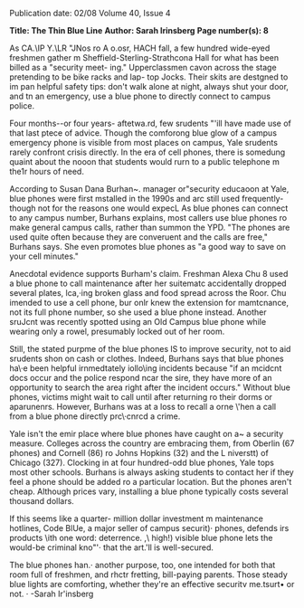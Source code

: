 Publication date: 02/08
Volume 40, Issue 4

**Title: The Thin Blue Line**
**Author: Sarah Irinsberg**
**Page number(s): 8**

As CA.\IP Y.\LR "JNos ro A o.osr, HACH fall, 
a few hundred wide-eyed freshmen gather 
m Sheffield-Sterling-Strathcona Hall for 
what has been billed as a "security meet-
ing." Upperclassmen cavon across the 
stage pretending to be bike racks and lap-
top Jocks. Their skits are destgned to im 
pan helpful safety tips: don't walk alone 
at night, always shut your door, and tn an 
emergency, use a blue phone to directly 
connect to campus police. 

Four months--or 
four years-
aftetwa.rd, few srudents "'ill have made 
use of that last ptece of advice. Though 
the comforong blue glow of a campus 
emergency phone is visible from most 
places on campus, Yale srudents rarely 
confront crisis directly. In the era of cell 
phones, there is somedung quaint about 
the nooon that students would rurn to a 
public telephone m the1r hours of need. 

According to Susan Dana Burhan~. 
manager or"security educaoon at Yale, blue 
phones were first mstalled in the 1990s 
and arc still used frequently-though 
not for the reasons one would expecL As 
blue phones can connect to any campus 
number, Burhans explains, most callers 
use blue phones ro make general campus 
calls, rather than summon the YPD. "The 
phones are used quite often because they 
are converuent and the calls are free," 
Burhans says. She even promotes blue 
phones as "a good way to save on your 
cell minutes." 

Anecdotal 
evidence 
supports 
Burham's claim. Freshman Alexa Chu 
8 
used a blue phone to call maintenance 
after her suitematc accidentally dropped 
several plates, lca,·ing broken glass and 
food spread across the Roor. Chu imended 
to use a cell phone, bur onlr knew the 
extension for mamtcnance, not its full 
phone number, so she used a blue phone 
instead. Another sruJcnt was recently 
spotted using an Old Campus blue phone 
while wearing only a rowel, presumably 
locked out of her room. 

Still, the stated purpme of the blue 
phones lS to improve security, not to aid 
srudents shon on cash or clothes. Indeed, 
Burhans says that blue phones ha\·e been 
helpful irnmedtately iollo\\ing incidents 
because "if an mcidcnt docs occur and 
the police respond ncar the sire, they 
have more of an opportunity to search 
the area right after the incident occurs." 
Without blue phones, victims might wait 
to call until after returning ro their dorms 
or aparunenrs. However, Burhans was at 
a loss to recall a orne \\'hen a call from a 
blue phone directly prc\·cnrcd a crime. 

Yale isn't the emir place where blue 
phones have caught on a~ a security 
measure. Colleges across the country 
are embracing them, from Oberlin (67 
phones) and Cornell (86) ro Johns Hopkins 
(32) and the L niverstt) of Chicago (327). 
Clocking in at four hundred-odd blue 
phones, Yale tops most other schools. 
Burhans is always asking students to 
contact her if they feel a phone should 
be added ro a particular location. But 
the phones aren't cheap. Although prices 
vary, installing a blue phone typically costs 
several thousand dollars. 

If this seems like a quarter- million 
dollar investment m maintenance hotlines, 
Code BlUe, a major seller of campus 
securit)· phones, defends irs products \\ith 
one word: deterrence. ,\ high!) visible 
blue phone lets the would-be criminal 
kno"'· that the art.'ll is well-secured. 

The blue phones han.· another 
purpose, too, one intended for both that 
room full of freshmen, and rhctr fretting, 
bill-paying parents. Those steady blue 
lights are comforting, whether they're an 
effective securitv me.tsurt• or not. 
· -Sarah Ir'insberg